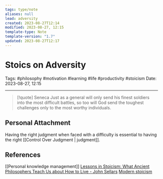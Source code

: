 ```yaml
---
tags: type/note
aliases: null
lead: adversity
created: 2023-08-27T12:14
modified: 2023-08-27, 12:15
template-type: Note
template-version: "1.7"
updated: 2023-08-27T12:17
---
```


# Stoics on Adversity

Tags: #philosophy  #motivation #learning #life #productivity #stoicism 
Date: 2023-08-27, 12:15

---


> [!quote] Seneca
> Just as a general will only send his finest soldiers into the most difficult battles, so 
> too will God send the toughest challenges only to the most worthy individuals.

## Personal Attachment

Having the right judgment when faced with a difficulty is essential to having the right [[Control Over Judgment | judgment]]. 

## References

[[Personal knowledge management]]
[Lessons in Stoicism: What Ancient Philosophers Teach Us about How to Live - John Sellars](https://books.google.cz/books/about/Lessons_in_Stoicism.html?id=ky84zQEACAAJ&redir_esc=y)
[Modern stoicism](https://modernstoicism.com/)
